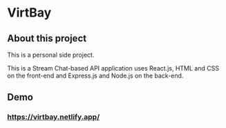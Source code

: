 # VirtBay
## About this project
This is a personal side project.

This is a Stream Chat-based API application uses React.js, HTML and CSS on the front-end and Express.js and Node.js on the back-end.
## Demo
### https://virtbay.netlify.app/
